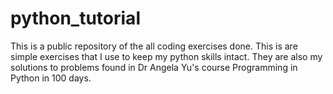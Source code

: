 # python_tutorial
This is a public repository of the all coding exercises done. This is are simple exercises that I use to keep my python skills intact. 
They are also my solutions to problems found in Dr Angela Yu's course Programming in Python in 100 days.
